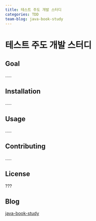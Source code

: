 ```yaml
---
title: 테스트 주도 개발 스터디
categories: TDD
team-blog: java-book-study
---
```


# 테스트 주도 개발 스터디

## Goal
.....

## Installation
.....

## Usage
.....

## Contributing
.....

## License
???

## Blog
[java-book-study](https://lucky-java.tistory.com/)

